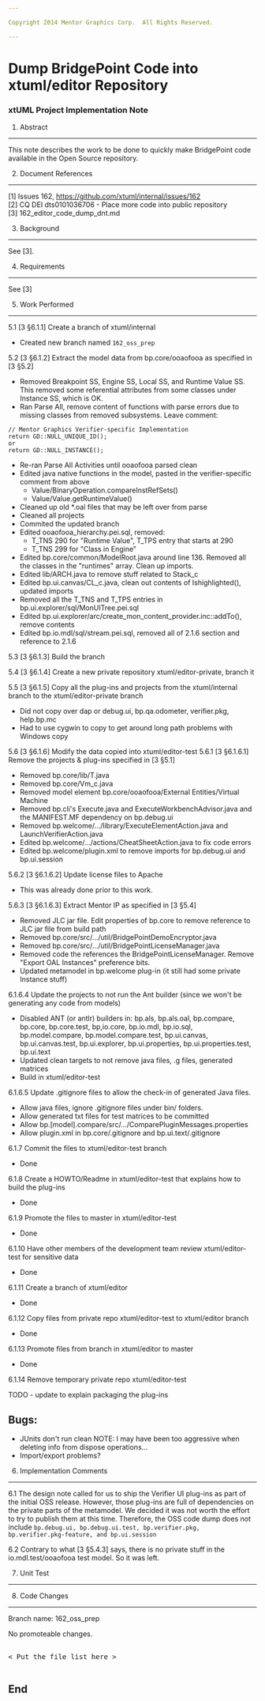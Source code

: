 ```yaml
---

Copyright 2014 Mentor Graphics Corp.  All Rights Reserved.

---
```


# Dump BridgePoint Code into xtuml/editor Repository
### xtUML Project Implementation Note


1. Abstract
-----------
This note describes the work to be done to quickly make BridgePoint code available in the Open Source repository.

2. Document References
----------------------
[1] Issues 162, https://github.com/xtuml/internal/issues/162  
[2] CQ DEI dts0101036706 - Place more code into public repository  
[3] 162_editor_code_dump_dnt.md  

3. Background
-------------
See [3].

4. Requirements
---------------
See [3]

5. Work Performed
----------------
5.1 [3 §6.1.1] Create a branch of xtuml/internal
  - Created new branch named ```162_oss_prep```
  
5.2 [3 §6.1.2] Extract the model data from bp.core/ooaofooa as specified in [3 §5.2]
  - Removed Breakpoint SS, Engine SS, Local SS, and Runtime Value SS.  This removed some referential
  attributes from some classes under Instance SS, which is OK.
  - Ran Parse All, remove content of functions with parse errors due to missing classes from removed subsystems.  Leave comment:
  
``` 
// Mentor Graphics Verifier-specific Implementation
return GD::NULL_UNIQUE_ID(); 
or 
return GD::NULL_INSTANCE();
```

  - Re-ran Parse All Activities until ooaofooa parsed clean
  - Edited java native functions in the model, pasted in the verifier-specific comment from above
    - Value/BinaryOperation.compareInstRefSets()
    - Value/Value.getRuntimeValue()
  - Cleaned up old *.oal files that may be left over from parse
  - Cleaned all projects
  - Commited the updated branch
  - Edited ooaofooa_hierarchy.pei.sql, removed:
    - T_TNS 290 for "Runtime Value", T_TPS entry that starts at 290
    - T_TNS 299 for "Class in Engine"
  - Edited bp.core/common/ModelRoot.java around line 136.  Removed all the classes in the "runtimes" array.  Clean up imports.
  - Edited lib/ARCH.java to remove stuff related to Stack_c
  - Edited bp.ui.canvas/CL_c.java, clean out contents of Ishighlighted(), updated imports
  - Removed all the T_TNS and T_TPS entries in bp.ui.explorer/sql/MonUITree.pei.sql
  - Edited bp.ui.explorer/arc/create_mon_content_provider.inc::addTo(), remove contents
  - Edited bp.io.mdl/sql/stream.pei.sql, removed all of 2.1.6 section and reference to 2.1.6
  
5.3 [3 §6.1.3] Build the branch  

5.4 [3 §6.1.4] Create a new private repository xtuml/editor-private, branch it  
  
5.5 [3 §6.1.5] Copy all the plug-ins and projects from the xtuml/internal branch to the xtuml/editor-private branch
  - Did not copy over dap or debug.ui, bp.qa.odometer, verifier.pkg, help.bp.mc
  - Had to use cygwin to copy to get around long path problems with Windows copy
  
5.6 [3 §6.1.6] Modify the data copied into xtuml/editor-test
5.6.1 [3 §6.1.6.1] Remove the projects & plug-ins specified in [3 §5.1]
  - Removed bp.core/lib/T.java 
  - Removed bp.core/Vm_c.java
  - Removed model element bp.core/ooaofooa/External Entities/Virtual Machine
  - Removed bp.cli's Execute.java and ExecuteWorkbenchAdvisor.java and the MANIFEST.MF dependency on bp.debug.ui
  - Removed bp.welcome/.../library/ExecuteElementAction.java and LaunchVerifierAction.java
  - Edited bp.welcome/.../actions/CheatSheetAction.java to fix code errors
  - Edited bp.welcome/plugin.xml to remove imports for bp.debug.ui and bp.ui.session
  
5.6.2 [3 §6.1.6.2] Update license files to Apache
  - This was already done prior to this work.
  
5.6.3 [3 §6.1.6.3] Extract Mentor IP as specified in [3 §5.4]
  - Removed JLC jar file.  Edit properties of bp.core to remove reference to JLC jar file from build path
  - Removed bp.core/src/.../util/BridgePointDemoEncryptor.java
  - Removed bp.core/src/.../util/BridgePointLicenseManager.java
  - Removed code the references the BridgePointLicenseManager.  Remove "Export OAL Instances" preference bits.
  - Updated metamodel in bp.welcome plug-in (it still had some private Instance stuff)
  
6.1.6.4 Update the projects to not run the Ant builder (since we won't be generating any code from models)
  - Disabled ANT (or antlr) builders in: bp.als, bp.als.oal, bp.compare, bp.core, bp.core.test, bp,io.core,
  bp.io.mdl, bp.io.sql, bp.model.compare, bp.model.compare.test, bp.ui.canvas, bp.ui.canvas.test, bp.ui.explorer,
  bp.ui.properties, bp.ui.properties.test, bp.ui.text
  - Updated clean targets to not remove java files, .g files, generated matrices
  - Build in xtuml/editor-test
  
6.1.6.5 Update .gitignore files to allow the check-in of generated Java files.
  - Allow java files, ignore .gitignore files under bin/ folders.
  - Allow generated txt files for test matrices to be committed
  - Allow bp.[model].compare/src/.../ComparePluginMessages.properties
  - Allow plugin.xml in bp.core/.gitignore and bp.ui.text/.gitignore
  
6.1.7 Commit the files to xtuml/editor-test branch
  - Done
  
6.1.8 Create a HOWTO/Readme in xtuml/editor-test that explains how to build the plug-ins
  - Done
  
6.1.9 Promote the files to master in xtuml/editor-test
  - Done
  
6.1.10 Have other members of the development team review xtuml/editor-test for sensitive data 
  - Done
  
6.1.11 Create a branch of xtuml/editor
  - Done
  
6.1.12 Copy files from private repo xtuml/editor-test to xtuml/editor branch
  - Done
  
6.1.13 Promote files from branch in xtuml/editor to master
  - Done
  
6.1.14 Remove temporary private repo xtuml/editor-test

TODO - update to explain packaging the plug-ins

Bugs:
-----
- JUnits don't run clean
    NOTE: I may have been too aggressive when deleting info from dispose operations...
- Import/export problems?

6. Implementation Comments
--------------------------
6.1  The design note called for us to ship the Verifier UI plug-ins as part of the initial OSS release.  However, those plug-ins are full of dependencies on the private parts of the metamodel.  We decided it was not worth the effort to try to publish them at this time.  Therefore, the OSS code dump does not include ```bp.debug.ui, bp.debug.ui.test, bp.verifier.pkg, bp.verifier.pkg-feature, and bp.ui.session```  

6.2 Contrary to what [3 §5.4.3] says, there is no private stuff in the io.mdl.test/ooaofooa test model.  So it was left.  

7. Unit Test
------------

8. Code Changes
---------------
Branch name: 162_oss_prep  

No promoteable changes.  

<pre>

< Put the file list here >

</pre>

End
---


